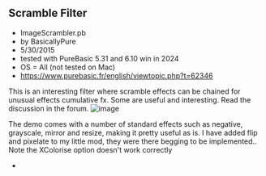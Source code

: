 ## Scramble Filter 

- ImageScrambler.pb
- by BasicallyPure
- 5/30/2015
- tested with PureBasic 5.31 and 6.10 win in 2024
- OS = All (not tested on Mac)
- https://www.purebasic.fr/english/viewtopic.php?t=62346

 
 This is an interesting filter where scramble effects can be chained for unusual effects cumulative fx. Some are useful and interesting. Read the discussion in the forum. 
 ![image](https://github.com/CD-Xbow/PB-Greatest-Hits/assets/151369619/2497a53e-75c5-4948-ba61-0f868c493ca1)

 The demo comes with a number of standard effects such as negative, grayscale, mirror and resize, making it pretty useful as is. I have added flip and pixelate to my little mod, they were there begging to be implemented.. Note the XColorise option doesn't work correctly

- 
